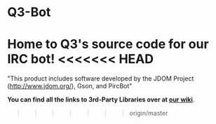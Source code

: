 # Q3-Bot
Home to Q3's source code for our IRC bot!
<<<<<<< HEAD
=======

"This product includes software developed by the
      JDOM Project (http://www.jdom.org/), Gson, and PircBot"
      
**You can find all the links to 3rd-Party Libraries over at [our wiki](https://github.com/QubedQ3/Q3-Bot/wiki/3rd-Party-Libraries)**.
>>>>>>> origin/master
